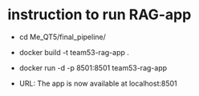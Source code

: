 # instruction to run RAG-app

- cd Me_QT5/final_pipeline/

- docker build -t team53-rag-app .

- docker run -d -p 8501:8501 team53-rag-app

- URL: The app is now available at localhost:8501
